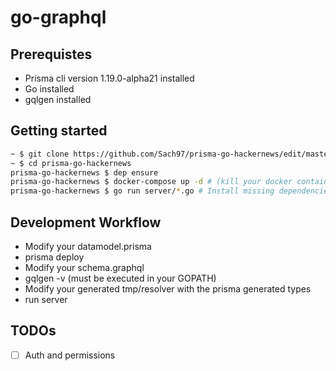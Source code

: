 # go-graphql

## Prerequistes
- Prisma cli version 1.19.0-alpha21 installed
- Go installed
- gqlgen installed

## Getting started

```sh
~ $ git clone https://github.com/Sach97/prisma-go-hackernews/edit/master/README.md 
~ $ cd prisma-go-hackernews
prisma-go-hackernews $ dep ensure
prisma-go-hackernews $ docker-compose up -d # (kill your docker container running with you have errors)
prisma-go-hackernews $ go run server/*.go # Install missing dependencies then rerun this command
```

## Development Workflow

- Modify your datamodel.prisma
- prisma deploy
- Modify your schema.graphql
- gqlgen -v (must be executed in your GOPATH)
- Modify your generated tmp/resolver with the prisma generated types
- run server

## TODOs
- [ ] Auth and permissions
